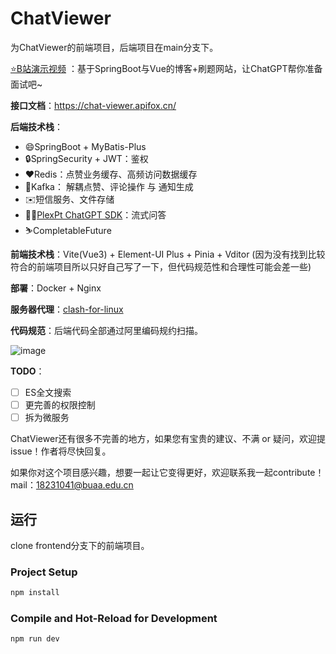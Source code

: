 # ChatViewer

为ChatViewer的前端项目，后端项目在main分支下。

[⭐B站演示视频](https://www.bilibili.com/video/BV18u411c7sz/?share_source=copy_web&vd_source=21cac58a94f918e40674f147fb0b2fc2) ：基于SpringBoot与Vue的博客+刷题网站，让ChatGPT帮你准备面试吧~

**接口文档**：https://chat-viewer.apifox.cn/

**后端技术栈**：

- 😄SpringBoot + MyBatis-Plus
- 🔒SpringSecurity + JWT：鉴权
- ❤Redis：点赞业务缓存、高频访问数据缓存
- 📃Kafka： 解耦点赞、评论操作 与 通知生成
- ✉️短信服务、文件存储 
- 🧚‍♂️[PlexPt ChatGPT SDK](https://github.com/PlexPt/chatgpt-java)：流式问答
- ⛷️CompletableFuture

**前端技术栈**：Vite(Vue3) + Element-UI Plus + Pinia + Vditor (因为没有找到比较符合的前端项目所以只好自己写了一下，但代码规范性和合理性可能会差一些)

**部署**：Docker + Nginx

**服务器代理**：[clash-for-linux](https://github.com/wanhebin/clash-for-linux)

**代码规范**：后端代码全部通过阿里编码规约扫描。

![image](https://github.com/houqingying/ChatViewer/assets/59137245/19f7c50e-17a7-4f96-8ebf-14080d5f43a6)


**TODO**：

- [ ] ES全文搜索
- [ ] 更完善的权限控制
- [ ] 拆为微服务

ChatViewer还有很多不完善的地方，如果您有宝贵的建议、不满 or 疑问，欢迎提issue！作者将尽快回复。

如果你对这个项目感兴趣，想要一起让它变得更好，欢迎联系我一起contribute！mail：18231041@buaa.edu.cn


## 运行

clone frontend分支下的前端项目。

### Project Setup

```sh
npm install
```

### Compile and Hot-Reload for Development

```sh
npm run dev
```
